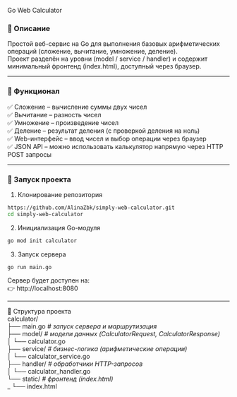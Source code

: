 Go Web Calculator  
  
### 📝 Описание  
Простой веб-сервис на Go для выполнения базовых арифметических операций (сложение, вычитание, умножение, деление).  
Проект разделён на уровни (model / service / handler) и содержит минимальный фронтенд (index.html), доступный через браузер.  
___
### 📌 Функционал
✅ Сложение – вычисление суммы двух чисел  
✅ Вычитание – разность чисел  
✅ Умножение – произведение чисел  
✅ Деление – результат деления (с проверкой деления на ноль)  
✅ Web-интерфейс – ввод чисел и выбор операции через браузер  
✅ JSON API – можно использовать калькулятор напрямую через HTTP POST запросы  
________
### 🚀 Запуск проекта
1. Клонирование репозитория
```bash
https://github.com/AlinaZbk/simply-web-calculator.git
cd simply-web-calculator
```
2. Инициализация Go-модуля
```bash
go mod init calculator
```
3. Запуск сервера
```bash
go run main.go
```
Сервер будет доступен на:  
👉 http://localhost:8080
___
📂 Структура проекта  
calculator/    
 ├── main.go              *# запуск сервера и маршрутизация*   
 ├── model/               *# модели данных (CalculatorRequest, CalculatorResponse)*   
 │    └── calculator.go  
 ├── service/             *# бизнес-логика (арифметические операции)*   
 │    └── calculator_service.go     
 ├── handler/             *# обработчики HTTP-запросов*   
 │    └── calculator_handler.go    
 └── static/              *# фронтенд (index.html)*   
  _    └── index.html    
